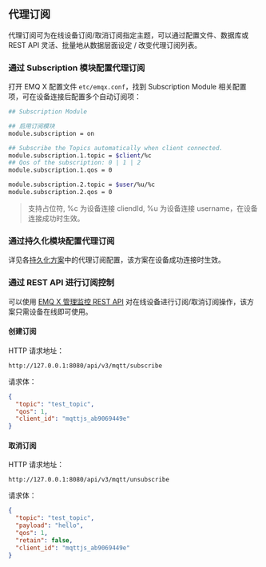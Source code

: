 ## 代理订阅

代理订阅可为在线设备订阅/取消订阅指定主题，可以通过配置文件、数据库或 REST API 灵活、批量地从数据层面设定 / 改变代理订阅列表。


### 通过 Subscription 模块配置代理订阅

打开 EMQ X 配置文件 `etc/emqx.conf`，找到 Subscription Module 相关配置项，可在设备连接后配置多个自动订阅项：

```bash
## Subscription Module

## 启用订阅模块
module.subscription = on

## Subscribe the Topics automatically when client connected.
module.subscription.1.topic = $client/%c
## Qos of the subscription: 0 | 1 | 2
module.subscription.1.qos = 0

module.subscription.2.topic = $user/%u/%c
module.subscription.2.qos = 0
```

> 支持占位符, %c 为设备连接 cliendId, %u 为设备连接 username，在设备连接成功时生效。




### 通过持久化模块配置代理订阅

详见各[持久化方案](./backend/whats_backend.md)中的代理订阅配置，该方案在设备成功连接时生效。



### 通过 REST API 进行订阅控制

可以使用 [EMQ X 管理监控 REST API](https://developer.emqx.io/docs/emq/v3/en/rest.html#create-a-subscription) 对在线设备进行订阅/取消订阅操作，该方案只需设备在线即可使用。


#### 创建订阅

HTTP 请求地址：
```
http://127.0.0.1:8080/api/v3/mqtt/subscribe
```

请求体：

```json
{
  "topic": "test_topic",
  "qos": 1,
  "client_id": "mqttjs_ab9069449e"
}
```

#### 取消订阅

HTTP 请求地址：
```
http://127.0.0.1:8080/api/v3/mqtt/unsubscribe
```

请求体：

```json
{
  "topic": "test_topic",
  "payload": "hello",
  "qos": 1,
  "retain": false,
  "client_id": "mqttjs_ab9069449e"
}
```